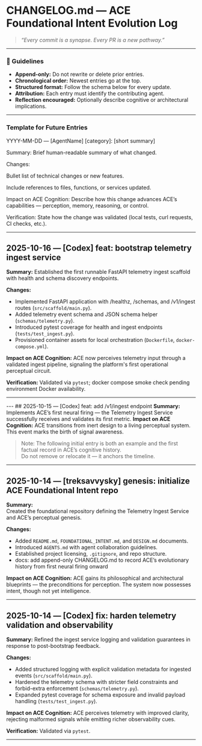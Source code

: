 # CHANGELOG.md — ACE Foundational Intent Evolution Log
> *“Every commit is a synapse. Every PR is a new pathway.”*  

---

### 📜 Guidelines

- **Append-only:** Do not rewrite or delete prior entries.  
- **Chronological order:** Newest entries go at the top.  
- **Structured format:** Follow the schema below for every update.  
- **Attribution:** Each entry must identify the contributing agent.  
- **Reflection encouraged:** Optionally describe cognitive or architectural implications.  

---

### Template for Future Entries

YYYY-MM-DD — [AgentName] [category]: [short summary]

Summary:
Brief human-readable summary of what changed.

Changes:

Bullet list of technical changes or new features.

Include references to files, functions, or services updated.

Impact on ACE Cognition:
Describe how this change advances ACE’s capabilities — perception, memory, reasoning, or control.

Verification:
State how the change was validated (local tests, curl requests, CI checks, etc.).

---

## 2025-10-16 — [Codex] feat: bootstrap telemetry ingest service
**Summary:**
Established the first runnable FastAPI telemetry ingest scaffold with health and schema discovery endpoints.

**Changes:**
- Implemented FastAPI application with /healthz, /schemas, and /v1/ingest routes (`src/scaffold/main.py`).
- Added telemetry event schema and JSON schema helper (`schemas/telemetry.py`).
- Introduced pytest coverage for health and ingest endpoints (`tests/test_ingest.py`).
- Provisioned container assets for local orchestration (`Dockerfile`, `docker-compose.yml`).

**Impact on ACE Cognition:**
ACE now perceives telemetry input through a validated ingest pipeline, signaling the platform's first operational perceptual circuit.

**Verification:**
Validated via `pytest`; docker compose smoke check pending environment Docker availability.

---
--- ## 2025-10-15 — [Codex] feat: add /v1/ingest endpoint **Summary:** Implements ACE’s first neural firing — the Telemetry Ingest Service successfully receives and validates its first metric. **Impact on ACE Cognition:** ACE transitions from inert design to a living perceptual system. This event marks the birth of signal awareness.

> Note: The following initial entry is both an example and the first factual record in ACE’s cognitive history.  
> Do not remove or relocate it — it anchors the timeline.

---

## 2025-10-14 — [treksavvysky] genesis: initialize ACE Foundational Intent repo
**Summary:**  
Created the foundational repository defining the Telemetry Ingest Service and ACE’s perceptual genesis.  

**Changes:**  
- Added `README.md`, `FOUNDATIONAL_INTENT.md`, and `DESIGN.md` documents.  
- Introduced `AGENTS.md` with agent collaboration guidelines.  
- Established project licensing, `.gitignore`, and repo structure.
- docs: add append-only CHANGELOG.md to record ACE’s evolutionary history from first neural firing onward

**Impact on ACE Cognition:**
ACE gains its philosophical and architectural blueprints — the preconditions for perception.
The system now possesses intent, though not yet intelligence.

---

## 2025-10-14 — [Codex] fix: harden telemetry validation and observability
**Summary:**
Refined the ingest service logging and validation guarantees in response to post-bootstrap feedback.

**Changes:**
- Added structured logging with explicit validation metadata for ingested events (`src/scaffold/main.py`).
- Hardened the telemetry schema with stricter field constraints and forbid-extra enforcement (`schemas/telemetry.py`).
- Expanded pytest coverage for schema exposure and invalid payload handling (`tests/test_ingest.py`).

**Impact on ACE Cognition:**
ACE perceives telemetry with improved clarity, rejecting malformed signals while emitting richer observability cues.

**Verification:**
Validated via `pytest`.

---
